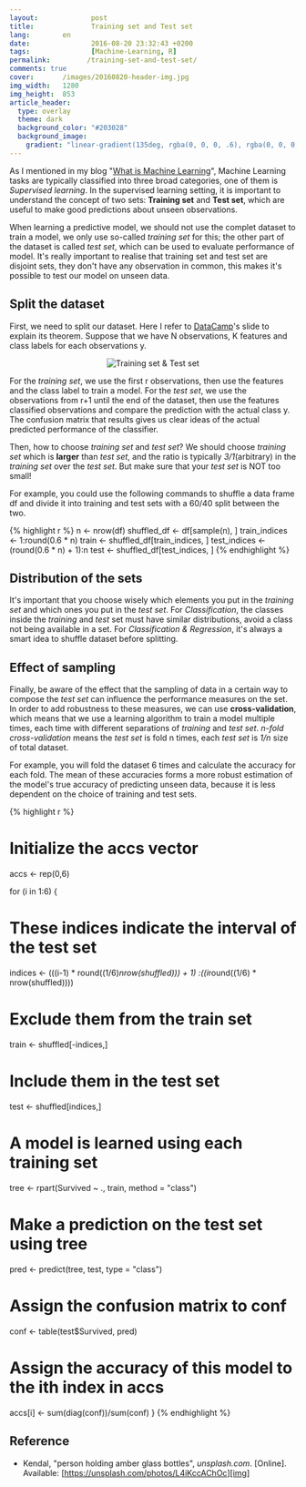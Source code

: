 ```yaml
---
layout:             post
title:              Training set and Test set
lang:        en
date:               2016-08-20 23:32:43 +0200
tags:               [Machine-Learning, R]
permalink:         /training-set-and-test-set/
comments: true
cover:       /images/20160820-header-img.jpg
img_width:   1280
img_height:  853
article_header:
  type: overlay
  theme: dark
  background_color: "#203028"
  background_image:
    gradient: "linear-gradient(135deg, rgba(0, 0, 0, .6), rgba(0, 0, 0, .4))"
---
```


As I mentioned in my blog "[What is Machine Learning][blog-1]", Machine Learning
tasks are typically classified into three broad categories, one of them is
_Supervised learning_. In the supervised learning setting, it is important to
understand the concept of two sets: **Training set** and **Test set**, which are
useful to make good predictions about unseen observations.

When learning a predictive model, we should not use the complet dataset to train
a model, we only use so-called _training set_ for this; the other part of the
dataset is called _test set_, which can be used to evaluate performance of model.
It's really important to realise that training set and test set are disjoint sets,
they don't have any observation in common, this makes it's possible to test our
model on unseen data.

## Split the dataset

First, we need to split our dataset. Here I refer to [DataCamp][DataCamp]'s slide
to explain its theorem. Suppose that we have N observations, K features and
class labels for each observations y.

<p align="center"><img alt="Training set & Test set" src="{{ site.baseurl }}/
images/20160820-training set & test set.png"/></p>

For the _training set_, we use the first r observations, then use the features
and the class label to train a model. For the _test set_, we use the observations
from r+1 until the end of the dataset, then use the features classified
observations and compare the prediction with the actual class y. The confusion
matrix that results gives us clear ideas of the actual predicted performance
of the classifier.

Then, how to choose _training set_ and _test set_? We should choose _training set_
which is **larger** than _test set_, and the ratio is typically _3/1_(arbitrary)
in the _training set_ over the _test set_. But make sure that your _test set_ is
NOT too small!

For example, you could use the following commands to shuffle a data frame df
and divide it into training and test sets with a 60/40 split between the two.

{% highlight r %}
n <- nrow(df)
shuffled_df <- df[sample(n), ]
train_indices <- 1:round(0.6 * n)
train <- shuffled_df[train_indices, ]
test_indices <- (round(0.6 * n) + 1):n
test <- shuffled_df[test_indices, ]
{% endhighlight %}

## Distribution of the sets

It's important that you choose wisely which elements you put in the _training
set_ and which ones you put in the _test set_. For _Classification_, the classes
inside the _training_ and _test_ set must have similar distributions, avoid a
class not being available in a set. For _Classification & Regression_, it's
always a smart idea to shuffle dataset before splitting.

## Effect of sampling

Finally, be aware of the effect that the sampling of data in a certain way to
compose the _test set_ can influence the performance measures on the set. In
order to add robustness to these measures, we can use **cross-validation**,
which means that we use a learning algorithm to train a model multiple times,
each time with different separations of _training_ and _test set_. _n-fold
cross-validation_ means the _test set_ is fold n times, each _test set_ is
_1/n_ size of total dataset.

For example, you will fold the dataset 6 times and calculate the accuracy
for each fold. The mean of these accuracies forms a more robust estimation
of the model's true accuracy of predicting unseen data, because it is less
dependent on the choice of training and test sets.

{% highlight r %}
# Initialize the accs vector
accs <- rep(0,6)

for (i in 1:6) {
  # These indices indicate the interval of the test set
   indices <- (((i-1) * round((1/6)*nrow(shuffled))) + 1)
                    :((i*round((1/6) * nrow(shuffled))))
  # Exclude them from the train set
  train <- shuffled[-indices,]
  
  # Include them in the test set
  test <- shuffled[indices,]
  
  # A model is learned using each training set
  tree <- rpart(Survived ~ ., train, method = "class")
  
  # Make a prediction on the test set using tree
  pred <- predict(tree, test, type = "class")
  
  # Assign the confusion matrix to conf
  conf <- table(test$Survived, pred)
  
  # Assign the accuracy of this model to the ith index in accs
  accs[i] <- sum(diag(conf))/sum(conf)
}
{% endhighlight %}

## Reference
- Kendal, "person holding amber glass bottles", _unsplash.com_. [Online]. Available: [https://unsplash.com/photos/L4iKccAChOc][img]

[blog-1]:https://jingwen-z.github.io/what-is-machine-learning
[DataCamp]:https://www.datacamp.com/home
[img]: https://unsplash.com/photos/L4iKccAChOc
